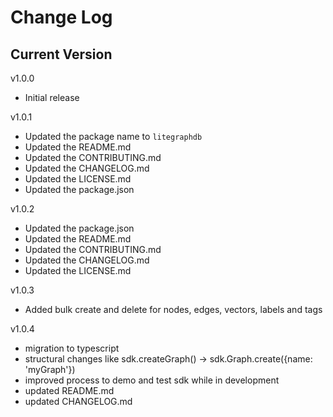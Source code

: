 # Change Log

## Current Version

v1.0.0

- Initial release

v1.0.1

- Updated the package name to `litegraphdb`
- Updated the README.md
- Updated the CONTRIBUTING.md
- Updated the CHANGELOG.md
- Updated the LICENSE.md
- Updated the package.json

v1.0.2

- Updated the package.json
- Updated the README.md
- Updated the CONTRIBUTING.md
- Updated the CHANGELOG.md
- Updated the LICENSE.md

v1.0.3

- Added bulk create and delete for nodes, edges, vectors, labels and tags

v1.0.4

- migration to typescript
- structural changes like sdk.createGraph() -> sdk.Graph.create({name: 'myGraph'})
- improved process to demo and test sdk while in development
- updated README.md
- updated CHANGELOG.md
